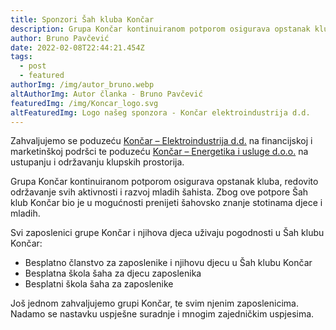 ```yaml
---
title: Sponzori Šah kluba Končar
description: Grupa Končar kontinuiranom potporom osigurava opstanak kluba, redovito održavanje svih aktivnosti i razvoj mladih šahista. Zbog ove potpore Šah klub Končar bio je u mogućnosti prenijeti šahovsko znanje stotinama djece i mladih.
author: Bruno Pavčević
date: 2022-02-08T22:44:21.454Z
tags:
  - post
  - featured
authorImg: /img/autor_bruno.webp
altAuthorImg: Autor članka - Bruno Pavčević
featuredImg: /img/Koncar_logo.svg
altFeaturedImg: Logo našeg sponzora - Končar elektroindustrija d.d.
---
```


Zahvaljujemo se poduzeću [Končar – Elektroindustrija d.d.](https://www.koncar.hr) na financijskoj i marketinškoj podršci te poduzeću [Končar – Energetika i usluge d.o.o.](https://koncar-eu.hr) na ustupanju i održavanju klupskih prostorija.

Grupa Končar kontinuiranom potporom osigurava opstanak kluba, redovito održavanje svih aktivnosti i razvoj mladih šahista. Zbog ove potpore Šah klub Končar bio je u mogućnosti prenijeti šahovsko znanje stotinama djece i mladih.

Svi zaposlenici grupe Končar i njihova djeca uživaju pogodnosti u Šah klubu Končar:

- Besplatno članstvo za zaposlenike i njihovu djecu u Šah klubu Končar
- Besplatna škola šaha za djecu zaposlenika
- Besplatni škola šaha za zaposlenike

Još jednom zahvaljujemo grupi Končar, te svim njenim zaposlenicima. Nadamo se nastavku uspješne suradnje i mnogim zajedničkim uspjesima.
